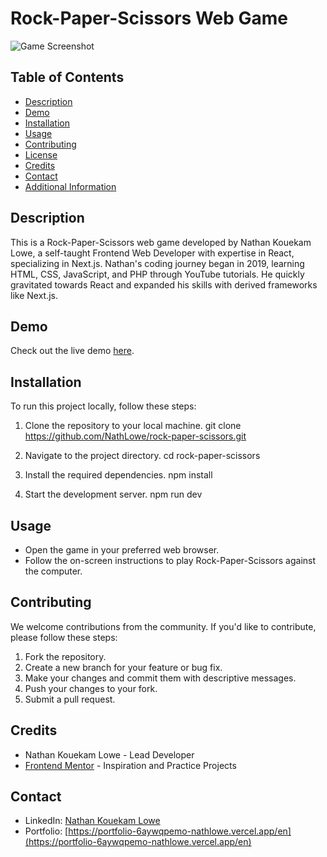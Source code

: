 # Rock-Paper-Scissors Web Game

![Game Screenshot](https://www.google.com/url?sa=i&url=https%3A%2F%2Fwww.frontendmentor.io%2Fchallenges%2Frock-paper-scissors-game-pTgwgvgH&psig=AOvVaw0wfR6TDX0sA87WuRARrVgS&ust=1698759538779000&source=images&cd=vfe&opi=89978449&ved=0CBEQjRxqFwoTCNC48MjynYIDFQAAAAAdAAAAABAE)

## Table of Contents

- [Description](#description)
- [Demo](#demo)
- [Installation](#installation)
- [Usage](#usage)
- [Contributing](#contributing)
- [License](#license)
- [Credits](#credits)
- [Contact](#contact)
- [Additional Information](#additional-information)

## Description

This is a Rock-Paper-Scissors web game developed by Nathan Kouekam Lowe, a self-taught Frontend Web Developer with expertise in React, specializing in Next.js. Nathan's coding journey began in 2019, learning HTML, CSS, JavaScript, and PHP through YouTube tutorials. He quickly gravitated towards React and expanded his skills with derived frameworks like Next.js.

## Demo

Check out the live demo [here](https://rock-paper-scissors-iota-six.vercel.app/).

## Installation

To run this project locally, follow these steps:

1. Clone the repository to your local machine.
git clone https://github.com/NathLowe/rock-paper-scissors.git

2. Navigate to the project directory.
cd rock-paper-scissors

3. Install the required dependencies.
npm install

4. Start the development server.
npm run dev

## Usage

- Open the game in your preferred web browser.
- Follow the on-screen instructions to play Rock-Paper-Scissors against the computer.

## Contributing

We welcome contributions from the community. If you'd like to contribute, please follow these steps:

1. Fork the repository.
2. Create a new branch for your feature or bug fix.
3. Make your changes and commit them with descriptive messages.
4. Push your changes to your fork.
5. Submit a pull request.

## Credits

- Nathan Kouekam Lowe - Lead Developer
- [Frontend Mentor](https://www.frontendmentor.io/) - Inspiration and Practice Projects

## Contact

- LinkedIn: [Nathan Kouekam Lowe](https://linkedin.com/in/nathan-kouekam-lowe-6aba92230)
- Portfolio: [https://portfolio-6aywqpemo-nathlowe.vercel.app/en](https://portfolio-6aywqpemo-nathlowe.vercel.app/en)